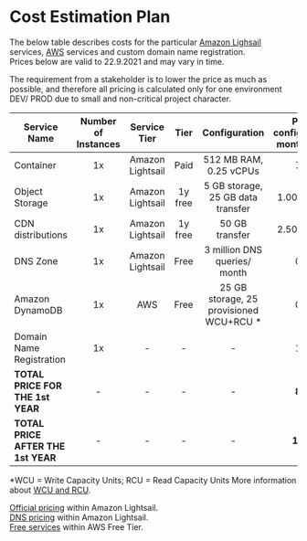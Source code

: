 # Cost Estimation Plan

The below table describes costs for the particular [Amazon Lighsail](https://aws.amazon.com/lightsail/) services, [AWS](https://aws.amazon.com/) services and custom domain name registration.\
Prices below are valid to 22.9.2021 and may vary in time.

The requirement from a stakeholder is to lower the price as much as possible, and therefore all pricing is calculated only for one environment DEV/ PROD due to small and non-critical project character.

| Service Name    | Number of Instances | Service Tier     | Tier    | Configuration                    | Price/ configuration/ month [USD] | Price/ configuration /year [USD]  |
|-----------------|:-------------------:|:----------------:|:-------:|:--------------------------------:|:------------------:| :------------------:|
| Container       | 1x                  | Amazon Lightsail | Paid    | 512 MB RAM, 0.25 vCPUs           | 7.00               | 84.00               |
| Object Storage  | 1x                  | Amazon Lightsail | 1y free | 5 GB storage, 25 GB data transfer| 1.00 after 1y      | 12.00 after 1y      |
| CDN distributions| 1x                 | Amazon Lightsail | 1y free | 50 GB transfer                   | 2.50 after 1y      | 30.00 after 1y      |
| DNS Zone        | 1x                  | Amazon Lightsail | Free    | 3 million DNS queries/ month     | 0.00               | 0.00                |
| Amazon DynamoDB | 1x                  | AWS              | Free    | 25 GB storage, 25 provisioned WCU+RCU *| 0.00         | 0.00                |
| Domain Name  Registration| 1x      | -                | -       | -                                   | 1.21               | 14.52               |
| **TOTAL PRICE FOR THE 1st YEAR** | -  | -                | -       | -                                | **8.21**           | **98.52**           |
| **TOTAL PRICE AFTER THE 1st YEAR** | -| -                | -       | -                                | **11.71**          | **140.52**          |

*WCU = Write Capacity Units; RCU = Read Capacity Units
More information about [WCU and RCU](https://docs.aws.amazon.com/amazondynamodb/latest/developerguide/HowItWorks.ReadWriteCapacityMode.html).

[Official pricing](https://aws.amazon.com/lightsail/pricing/) within Amazon Lightsail.\
[DNS pricing](http://lightsail.aws.amazon.com) within Amazon Lightsail.\
[Free services](https://aws.amazon.com/free/?all-free-tier.sort-by=item.additionalFields.SortRank&all-free-tier.sort-order=asc&awsf.Free%20Tier%20Types=*all&awsf.Free%20Tier%20Categories=*all) within AWS Free Tier.
